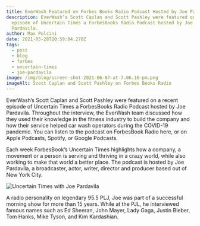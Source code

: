 ```yaml
---
title: EverWash Featured on Forbes Books Radio Podcast Hosted by Joe Pardavila
description: EverWash’s Scott Caplan and Scott Pashley were featured on a recent
  episode of Uncertain Times a ForbesBooks Radio Podcast hosted by Joe
  Pardavila.
author: Max Pulcini
date: 2021-05-28T20:59:04.278Z
tags:
  - post
  - blog
  - forbes
  - uncertain-times
  - joe-pardavila
image: /img/blog/screen-shot-2021-06-07-at-7.06.16-pm.png
imageAlt: Scott Caplan and Scott Pashley on Forbes Books Radio
---
```

EverWash’s Scott Caplan and Scott Pashley were featured on a recent episode of Uncertain Times a ForbesBooks Radio Podcast hosted by Joe Pardavila. Throughout the interview, the EverWash team discussed how they used their knowledge in the fitness industry to build the company and how their service helped car wash operators during the COVID-19 pandemic.
You can listen to the podcast on ForbesBook Radio here, or on Apple Podcasts, Spotify, or Google Podcasts.

Each week ForbesBook’s Uncertain Times highlights how a company, a movement or a person is serving and thriving in a crazy world, while also working to make that world a better place. The podcast is hosted by Joe Pardavila, a broadcaster, actor, writer, director and producer based out of New York City.﻿

![Uncertain Times with Joe Pardavila](/img/blog/uncertain-times-2048x2048.png "Uncertain Times with Joe Pardavila")

A radio personality on legendary 95.5 PLJ, Joe was part of a successful morning show for more than 15 years. While at the PJL, he interviewed famous names such as Ed Sheeran, John Mayer, Lady Gaga, Justin Bieber, Tom Hanks, Mike Tyson, and Kim Kardashian.